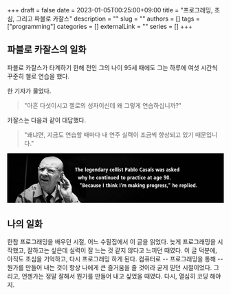 +++ 
draft = false
date = 2023-01-05T00:25:00+09:00
title = "프로그래밍, 초심, 그리고 파블로 카잘스"
description = ""
slug = ""
authors = []
tags = ["programming"]
categories = []
externalLink = ""
series = []
+++

## 파블로 카잘스의 일화

파블로 카잘스가 타계하기 한해 전인 그의 나이 95세 때에도 그는 하루에 여섯 시간씩 꾸준히 첼로 연습을 했다.

한 기자가 물었다.
> "아흔 다섯이시고 첼로의 성자이신데 왜 그렇게 연습하십니까?"

카잘스는 다음과 같이 대답했다.
> "왜냐면, 지금도 연습할 때마다 내 연주 실력이 조금씩 향상되고 있기 때문입니다."


![파블로 카잘스 명언](pablo_casals.png)


## 나의 일화

한참 프로그래밍을 배우던 시절, 어느 수필집에서 이 글을 읽었다.
늦게 프로그래밍을 시작했고, 잘하고는 싶은데 실력이 잘 느는 것 같지 않다고 느끼던 때였다.
이 글 덕분에, 아직도 초심을 기억하고, 다시 프로그래밍 하게 된다.
컴퓨터로 -- 프로그래밍을 통해 -- 뭔가를 만들어 내는 것이 항상 나에게 큰 즐거움을 줄 것이라 굳게 믿던 시절이었다.
그리고, 언젠가는 정말 잘해서 뭔가를 만들어 내고 싶었을 때였다.
다시, 열심히 코딩 해야지.
